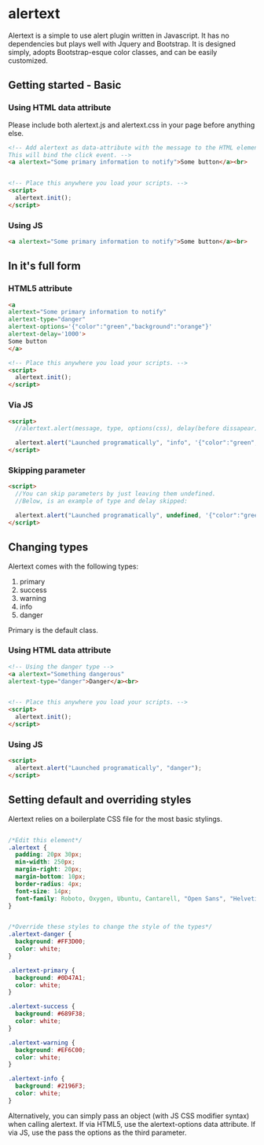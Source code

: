# alertext

Alertext is a simple to use alert plugin written in Javascript. It has no dependencies but plays well with Jquery and Bootstrap. It is designed simply, adopts Bootstrap-esque color classes, and can be easily customized.

## Getting started - Basic

### Using HTML data attribute

Please include both alertext.js and alertext.css in your page before anything else.

```html
<!-- Add alertext as data-attribute with the message to the HTML element of choice.
This will bind the click event. -->
<a alertext="Some primary information to notify">Some button</a><br>


<!-- Place this anywhere you load your scripts. -->
<script>
  alertext.init();
</script>
```

### Using JS

```html
<a alertext="Some primary information to notify">Some button</a><br>
```
## In it's full form

### HTML5 attribute
```html
<a
alertext="Some primary information to notify"
alertext-type="danger"
alertext-options='{"color":"green","background":"orange"}'
alertext-delay='1000'>
Some button
</a>

<!-- Place this anywhere you load your scripts. -->
<script>
  alertext.init();
</script>
```
### Via JS

```html
<script>
  //alertext.alert(message, type, options(css), delay(before dissapear));

  alertext.alert("Launched programatically", "info", '{"color":"green","background":"orange"}', 10000);
</script>
```

### Skipping parameter

```html
<script>
  //You can skip parameters by just leaving them undefined.
  //Below, is an example of type and delay skipped:

  alertext.alert("Launched programatically", undefined, '{"color":"green","background":"orange"}');
</script>
```

## Changing types

Alertext comes with the following types:
1. primary
2. success
3. warning
4. info
5. danger

Primary is the default class.

### Using HTML data attribute

```html
<!-- Using the danger type -->
<a alertext="Something dangerous"
alertext-type="danger">Danger</a><br>


<!-- Place this anywhere you load your scripts. -->
<script>
  alertext.init();
</script>
```

### Using JS

```html
<script>
  alertext.alert("Launched programatically", "danger");
</script>
```

## Setting default and overriding styles

Alertext relies on a boilerplate CSS file for the most basic stylings.

```css

/*Edit this element*/
.alertext {
  padding: 20px 30px;
  min-width: 250px;
  margin-right: 20px;
  margin-bottom: 10px;
  border-radius: 4px;
  font-size: 14px;
  font-family: Roboto, Oxygen, Ubuntu, Cantarell, "Open Sans", "Helvetica Neue", sans-serif;
}


/*Override these styles to change the style of the types*/
.alertext-danger {
  background: #FF3D00;
  color: white;
}

.alertext-primary {
  background: #0D47A1;
  color: white;
}

.alertext-success {
  background: #689F38;
  color: white;
}

.alertext-warning {
  background: #EF6C00;
  color: white;
}

.alertext-info {
  background: #2196F3;
  color: white;
}

```
Alternatively, you can simply pass an object (with JS CSS modifier syntax) when calling alertext.
If via HTML5, use the alertext-options data attribute.
If via JS, use the pass the options as the third parameter.
